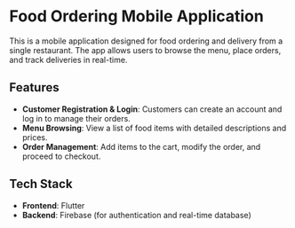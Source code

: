 # Food Ordering Mobile Application

This is a mobile application designed for food ordering and delivery from a single restaurant. The app allows users to browse the menu, place orders, and track deliveries in real-time.

## Features

- **Customer Registration & Login**: Customers can create an account and log in to manage their orders.
- **Menu Browsing**: View a list of food items with detailed descriptions and prices.
- **Order Management**: Add items to the cart, modify the order, and proceed to checkout.


## Tech Stack

- **Frontend**: Flutter
- **Backend**: Firebase (for authentication and real-time database)


